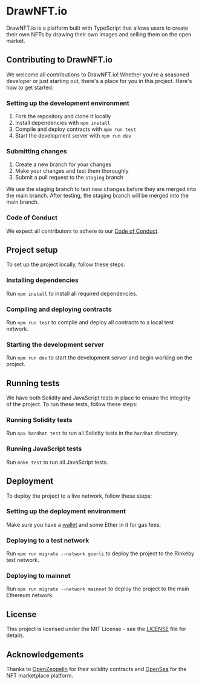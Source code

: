 # DrawNFT.io

DrawNFT.io is a platform built with TypeScript that allows users to create their own NFTs by drawing their own images and selling them on the open market.

## Contributing to DrawNFT.io

We welcome all contributions to DrawNFT.io! Whether you're a seasoned developer or just starting out, there's a place for you in this project. Here's how to get started:

### Setting up the development environment

1. Fork the repository and clone it locally
2. Install dependencies with `npm install`
3. Compile and deploy contracts with `npm run test`
4. Start the development server with `npm run dev`

### Submitting changes

1. Create a new branch for your changes
2. Make your changes and test them thoroughly
3. Submit a pull request to the `staging` branch

We use the staging branch to test new changes before they are merged into the main branch. After testing, the staging branch will be merged into the main branch.

### Code of Conduct

We expect all contributors to adhere to our [Code of Conduct](CODE_OF_CONDUCT.md).

## Project setup

To set up the project locally, follow these steps:

### Installing dependencies

Run `npm install` to install all required dependencies.

### Compiling and deploying contracts

Run `npm run test` to compile and deploy all contracts to a local test network.

### Starting the development server

Run `npm run dev` to start the development server and begin working on the project.

## Running tests

We have both Solidity and JavaScript tests in place to ensure the integrity of the project. To run these tests, follow these steps:

### Running Solidity tests

Run `npx hardhat test` to run all Solidity tests in the `hardhat` directory.

### Running JavaScript tests

Run `make test` to run all JavaScript tests.

## Deployment

To deploy the project to a live network, follow these steps:

### Setting up the deployment environment

Make sure you have a [wallet](https://wallet.ethereum.org/) and some Ether in it for gas fees.

### Deploying to a test network

Run `npm run migrate --network goerli` to deploy the project to the Rinkeby test network.

### Deploying to mainnet

Run `npm run migrate --network mainnet` to deploy the project to the main Ethereum network.

## License

This project is licensed under the MIT License - see the [LICENSE](LICENSE) file for details.

## Acknowledgements

Thanks to [OpenZeppelin](https://openzeppelin.org/) for their solidity contracts and [OpenSea](https://opensea.io/) for the NFT marketplace platform.

